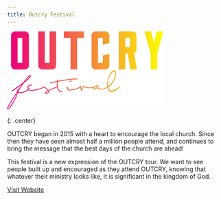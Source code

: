 ```yaml
---
title: Outcry Festival
---
```

![Outcry Festival](assets/img/work/proj-6/logo.svg)

{: .center}

OUTCRY began in 2015 with a heart to encourage the local church. Since then they have seen almost half a million people attend, and continues to bring the message that the best days of the church are ahead!

This festival is a new expression of the OUTCRY tour. We want to see people built up and encouraged as they attend OUTCRY, knowing that whatever their ministry looks like, it is significant in the kingdom of God.



<a class="button" href="http://www.outcryfestival.com.com" target="_
blank">Visit Website</a>
